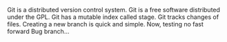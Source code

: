 Git is a distributed version control system.
Git is a free software distributed under the GPL.
Git has a mutable index called stage.
Git tracks changes of files.
Creating a new branch is quick and simple.
Now, testing no fast forward
Bug branch...
